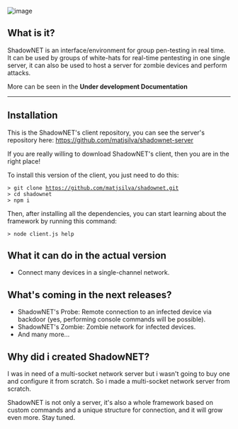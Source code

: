 ![image](https://user-images.githubusercontent.com/54675543/180327662-f569be24-35c7-45df-804a-67b1e989ad45.png) 

## What is it?

ShadowNET is an interface/environment for group pen-testing in real time. It can be used by groups of white-hats for real-time pentesting in one single server, it can also be used to host a server for zombie devices and perform attacks.

More can be seen in the **Under development Documentation**

---

## Installation

This is the ShadowNET's client repository, you can see the server's repository here: https://github.com/matjsilva/shadownet-server

If you are really willing to download ShadowNET's client, then you are in the right place!

To install this version of the client, you just need to do this:

<code>> git clone https://github.com/matjsilva/shadownet.git</code> <br/>
<code>> cd shadownet</code> <br/>
<code>> npm i</code>

Then, after installing all the dependencies, you can start learning about the framework by running this command:

<code>> node client.js help</code>

## What it can do in the actual version

- Connect many devices in a single-channel network.

## What's coming in the next releases?

- ShadowNET's Probe: Remote connection to an infected device via backdoor (yes, performing console commands will be possible).
- ShadowNET's Zombie: Zombie network for infected devices.
- And many more...

## Why did i created ShadowNET?

I was in need of a multi-socket network server but i wasn't going to buy one and configure it from scratch. So i made a multi-socket network server from scratch.

ShadowNET is not only a server, it's also a whole framework based on custom commands and a unique structure for connection, and it will grow even more. Stay tuned.
